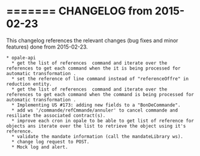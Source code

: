 =======
CHANGELOG from 2015-02-23
===================

This changelog references the relevant changes (bug fixes and minor features) done
from 2015-02-23.


    * opale-api
      * get the list of references  command and iterate over the references to get each command when the it is being processed for automatic transformation .
	  * set the reference of line command instead of "referenceOffre" in reduction entity.
      * get the list of references  command and iterate over the references to get each command when the command is being processed for automatic transformation .
      * Implementing US #173: adding new fields to a "BonDeCommande".
	  * add ws '/commande/refCmmande/annuler' to cancel commande and resiliate the associated contract(s).
	  * improve each cron in opale to be able to get list of reference for objects ans iterate over the list to retrieve the object using it's reference.
	  * validate the mandate information (call the mandateLibrary ws).
      * change log request to POST.
      * Mock log and alert.
